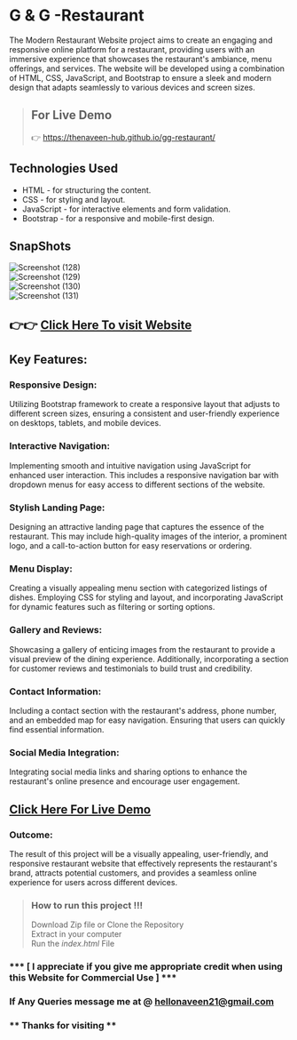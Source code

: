 # G & G -Restaurant
The Modern Restaurant Website project aims to create an engaging and responsive online platform for a restaurant, providing users with an immersive experience that showcases the restaurant's ambiance, menu offerings, and services. The website will be developed using a combination of HTML, CSS, JavaScript, and Bootstrap to ensure a sleek and modern design that adapts seamlessly to various devices and screen sizes.

> ## For Live Demo
> 👉  https://thenaveen-hub.github.io/gg-restaurant/

## Technologies Used
<ul>
  <li>HTML  - for structuring the content.</li>
  <li>CSS  - for styling and layout.</li>
  <li>JavaScript - for interactive elements and form validation.</li>
  <li>Bootstrap - for a responsive and mobile-first design.</li>
</ul>

## SnapShots

![Screenshot (128)](https://github.com/darshankparmar/OnlinePizzaDelivery/assets/140473308/a5d5e8d8-c660-4c10-8004-e07908ae96f2) <br>
![Screenshot (129)](https://github.com/darshankparmar/OnlinePizzaDelivery/assets/140473308/873831c7-c47a-431d-a0aa-a9322339415f) <br>
![Screenshot (130)](https://github.com/darshankparmar/OnlinePizzaDelivery/assets/140473308/8cc9164e-0495-47ef-8cbe-d4066ce803bd) <br>
![Screenshot (131)](https://github.com/darshankparmar/OnlinePizzaDelivery/assets/140473308/4f789341-ecea-43a4-aa2b-0ebc5d3d145e) <br>

##  👉👉  [Click Here To visit Website](https://thenaveen-hub.github.io/gg-restaurant/)

## Key Features:

###  Responsive Design:

Utilizing Bootstrap framework to create a responsive layout that adjusts to different screen sizes, ensuring a consistent and user-friendly experience on desktops, tablets, and mobile devices.

### Interactive Navigation:

Implementing smooth and intuitive navigation using JavaScript for enhanced user interaction. This includes a responsive navigation bar with dropdown menus for easy access to different sections of the website.

### Stylish Landing Page:

Designing an attractive landing page that captures the essence of the restaurant. This may include high-quality images of the interior, a prominent logo, and a call-to-action button for easy reservations or ordering. 

### Menu Display:

Creating a visually appealing menu section with categorized listings of dishes. Employing CSS for styling and layout, and incorporating JavaScript for dynamic features such as filtering or sorting options.

### Gallery and Reviews:

Showcasing a gallery of enticing images from the restaurant to provide a visual preview of the dining experience. Additionally, incorporating a section for customer reviews and testimonials to build trust and credibility.

### Contact Information:

Including a contact section with the restaurant's address, phone number, and an embedded map for easy navigation. Ensuring that users can quickly find essential information.

### Social Media Integration:

Integrating social media links and sharing options to enhance the restaurant's online presence and encourage user engagement.

## [Click Here For Live Demo](https://thenaveen-hub.github.io/gg-restaurant/)

### Outcome:
The result of this project will be a visually appealing, user-friendly, and responsive restaurant website that effectively represents the restaurant's brand, attracts potential customers, and provides a seamless online experience for users across different devices.

> ### How to run this project !!! <br>
> Download Zip file or Clone the Repository <br>
> Extract in your computer <br>
> Run the _index.html_ File <br>

### *** [ I appreciate if you give me appropriate credit when using this Website for Commercial Use ] ***

### If Any Queries message me at @ hellonaveen21@gmail.com

### ** Thanks for visiting **

